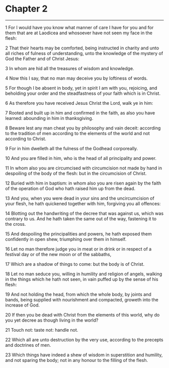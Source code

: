 # Chapter 2

***

1 For I would have you know what manner of care I have for you and for them that are at Laodicea and whosoever have not seen my face in the flesh:

2 That their hearts may be comforted, being instructed in charity and unto all riches of fulness of understanding, unto the knowledge of the mystery of God the Father and of Christ Jesus:

3 In whom are hid all the treasures of wisdom and knowledge.

4 Now this I say, that no man may deceive you by loftiness of words.

5 For though I be absent in body, yet in spirit I am with you, rejoicing, and beholding your order and the steadfastness of your faith which is in Christ.

6 As therefore you have received Jesus Christ the Lord, walk ye in him:

7 Rooted and built up in him and confirmed in the faith, as also you have learned: abounding in him in thanksgiving.

8 Beware lest any man cheat you by philosophy and vain deceit: according to the tradition of men according to the elements of the world and not according to Christ.

9 For in him dwelleth all the fulness of the Godhead corporeally.

10 And you are filled in him, who is the head of all principality and power.

11 In whom also you are circumcised with circumcision not made by hand in despoiling of the body of the flesh: but in the circumcision of Christ.

12 Buried with him in baptism: in whom also you are risen again by the faith of the operation of God who hath raised him up from the dead.

13 And you, when you were dead in your sins and the uncircumcision of your flesh, he hath quickened together with him, forgiving you all offences:

14 Blotting out the handwriting of the decree that was against us, which was contrary to us. And he hath taken the same out of the way, fastening it to the cross.

15 And despoiling the principalities and powers, he hath exposed them confidently in open shew, triumphing over them in himself.

16 Let no man therefore judge you in meat or in drink or in respect of a festival day or of the new moon or of the sabbaths,

17 Which are a shadow of things to come: but the body is of Christ.

18 Let no man seduce you, willing in humility and religion of angels, walking in the things which he hath not seen, in vain puffed up by the sense of his flesh:

19 And not holding the head, from which the whole body, by joints and bands, being supplied with nourishment and compacted, groweth into the increase of God.

20 If then you be dead with Christ from the elements of this world, why do you yet decree as though living in the world?

21 Touch not: taste not: handle not.

22 Which all are unto destruction by the very use, according to the precepts and doctrines of men.

23 Which things have indeed a shew of wisdom in superstition and humility, and not sparing the body; not in any honour to the filling of the flesh.

